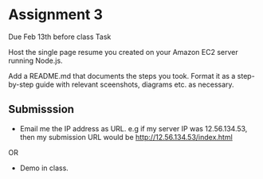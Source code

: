 # Assignment 3

Due Feb 13th before class
Task

Host the single page resume you created on your Amazon EC2 server running Node.js.

Add a README.md that documents the steps you took. Format it as a step-by-step guide with relevant sceenshots, diagrams etc. as necessary.

## Submisssion

- Email me the IP address as URL. e.g if my server IP was 12.56.134.53, then my submission URL would be http://12.56.134.53/index.html

OR

- Demo in class.
